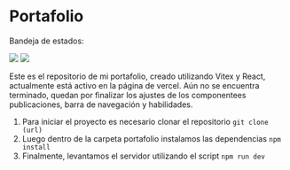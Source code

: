 # Portafolio

Bandeja de estados:

<img src="https://badgen.net/badge/compile/working/green?icon=github" />  <img src="https://badgen.net/badge/deploy/working/green?icon=github" /> 

Este es el repositorio de mi portafolio, creado utilizando Vitex y React, actualmente está activo en la página de vercel.
Aún no se encuentra terminado, quedan por finalizar los ajustes de los componentees publicaciones, barra de navegación y habilidades.


1. Para iniciar el proyecto es necesario clonar el repositorio
 `git clone (url)`
2. Luego dentro de la carpeta portafolio instalamos las dependencias `npm install`
3. Finalmente, levantamos el servidor utilizando el script `npm run dev`
